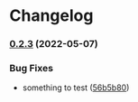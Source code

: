 # Changelog

### [0.2.3](https://github.com/neochrome/parameter-store-executor/compare/v0.2.2...v0.2.3) (2022-05-07)


### Bug Fixes

* something to test ([56b5b80](https://github.com/neochrome/parameter-store-executor/commit/56b5b80bb19a606e6de422241e40b73143d1ed5b))
